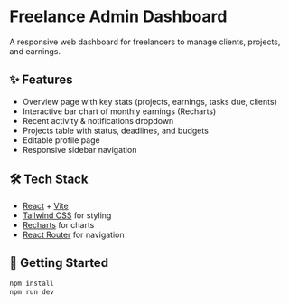 # Freelance Admin Dashboard

A responsive web dashboard for freelancers to manage clients, projects, and earnings.

## ✨ Features
- Overview page with key stats (projects, earnings, tasks due, clients)
- Interactive bar chart of monthly earnings (Recharts)
- Recent activity & notifications dropdown
- Projects table with status, deadlines, and budgets
- Editable profile page
- Responsive sidebar navigation

## 🛠️ Tech Stack
- [React](https://reactjs.org/) + [Vite](https://vitejs.dev/)
- [Tailwind CSS](https://tailwindcss.com/) for styling
- [Recharts](https://recharts.org/) for charts
- [React Router](https://reactrouter.com/) for navigation

## 🚀 Getting Started
```bash
npm install
npm run dev
